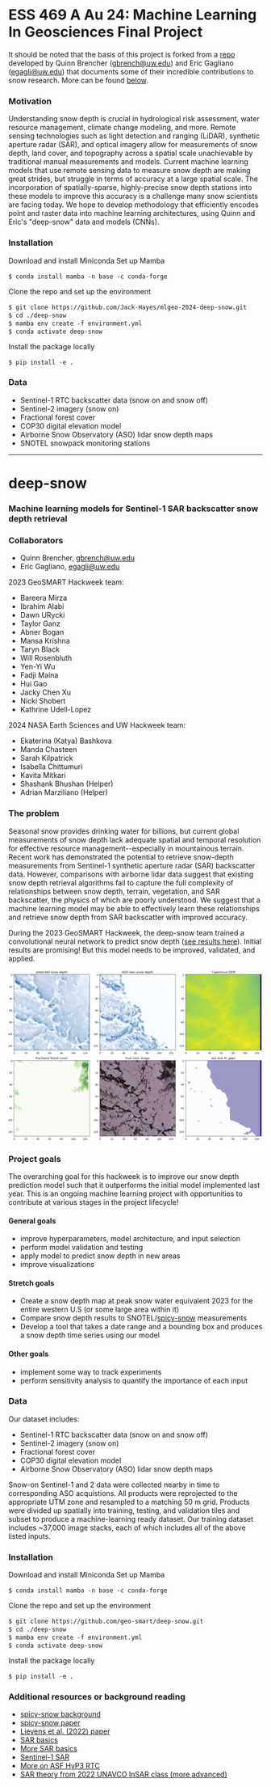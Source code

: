 # ESS 469 A Au 24: Machine Learning In Geosciences Final Project
It should be noted that the basis of this project is forked from a [repo](https://github.com/geo-smart/deep-snow) developed by Quinn Brencher (gbrench@uw.edu) and Eric Gagliano (egagli@uw.edu) that documents some of their incredible contributions to snow research. More can be found [below](#deep-snow).

### Motivation
Understanding snow depth is crucial in hydrological risk assessment, water resource management, climate change modeling, and more. Remote sensing technologies such as light detection and ranging (LiDAR), synthetic aperture radar (SAR), and optical imagery allow for measurements of snow depth, land cover, and topography across a spatial scale unachievable by traditional manual measurements and models. Current machine learning models that use remote sensing data to measure snow depth are making great strides, but struggle in terms of accuracy at a large spatial scale. The incorporation of spatially-sparse, highly-precise snow depth stations into these models to improve this accuracy is a challenge many snow scientists are facing today. We hope to develop methodology that efficiently encodes point and raster data into machine learning architectures, using Quinn and Eric's "deep-snow" data and models (CNNs).

### Installation
Download and install Miniconda Set up Mamba
```
$ conda install mamba -n base -c conda-forge
```
Clone the repo and set up the environment
```
$ git clone https://github.com/Jack-Hayes/mlgeo-2024-deep-snow.git
$ cd ./deep-snow
$ mamba env create -f environment.yml
$ conda activate deep-snow
```
Install the package locally
```
$ pip install -e .
```

### Data
- Sentinel-1 RTC backscatter data (snow on and snow off)
- Sentinel-2 imagery (snow on)
- Fractional forest cover
- COP30 digital elevation model
- Airborne Snow Observatory (ASO) lidar snow depth maps
- SNOTEL snowpack monitoring stations

-----

# deep-snow
### Machine learning models for Sentinel-1 SAR backscatter snow depth retrieval

### Collaborators
* Quinn Brencher, gbrench@uw.edu
* Eric Gagliano, egagli@uw.edu

2023 GeoSMART Hackweek team:
- Bareera Mirza
- Ibrahim Alabi
- Dawn URycki
- Taylor Ganz
- Abner Bogan
- Mansa Krishna
- Taryn Black
- Will Rosenbluth
- Yen-Yi Wu
- Fadji Maina
- Hui Gao
- Jacky Chen Xu
- Nicki Shobert
- Kathrine Udell-Lopez

2024 NASA Earth Sciences and UW Hackweek team:
- Ekaterina (Katya) Bashkova
- Manda Chasteen
- Sarah Kilpatrick
- Isabella Chittumuri
- Kavita Mitkari
- Shashank Bhushan (Helper)
- Adrian Marziliano (Helper)

### The problem
Seasonal snow provides drinking water for billions, but current global measurements of snow depth lack adequate spatial and temporal resolution for effective resource management--especially in mountainous terrain. Recent work has demonstrated the potential to retrieve snow-depth measurements from Sentinel-1 synthetic aperture radar (SAR) backscatter data. However, comparisons with airborne lidar data suggest that existing snow depth retrieval algorithms fail to capture the full complexity of relationships between snow depth, terrain, vegetation, and SAR backscatter, the physics of which are poorly understood. We suggest that a machine learning model may be able to effectively learn these relationships and retrieve snow depth from SAR backscatter with improved accuracy. 

During the 2023 GeoSMART Hackweek, the deep-snow team trained a convolutional neural network to predict snow depth ([see results here](https://docs.google.com/presentation/d/160eq-O48m0FuJgghCHZ4Idysb9zokbMF6Qd1E3HJJww/edit?usp=sharing)). Initial results are promising! But this model needs to be improved, validated, and applied. 

![fig](imgs/pred_map.png)

### Project goals
The overarching goal for this hackweek is to improve our snow depth prediction model such that it outperforms the initial model implemented last year. This is an ongoing machine learning project with opportunities to contribute at various stages in the project lifecycle! 

#### General goals 
- improve hyperparameters, model architecture, and input selection
- perform model validation and testing
- apply model to predict snow depth in new areas
- improve visualizations

#### Stretch goals
- Create a snow depth map at peak snow water equivalent 2023 for the entire western U.S (or some large area within it)
- Compare snow depth results to SNOTEL/[spicy-snow](https://github.com/SnowEx/spicy-snow) measurements
- Develop a tool that takes a date range and a bounding box and produces a snow depth time series using our model

#### Other goals
- implement some way to track experiments
- perform sensitivity analysis to quantify the importance of each input

### Data
Our dataset includes:
- Sentinel-1 RTC backscatter data (snow on and snow off)
- Sentinel-2 imagery (snow on)
- Fractional forest cover
- COP30 digital elevation model
- Airborne Snow Observatory (ASO) lidar snow depth maps

Snow-on Sentinel-1 and 2 data were collected nearby in time to corresponding ASO acquistions. All products were reprojected to the appropriate UTM zone and resampled to a matching 50 m grid. Products were divided up spatially into training, testing, and validation tiles and subset to produce a machine-learning ready dataset. Our training dataset includes ~37,000 image stacks, each of which includes all of the above listed inputs. 

### Installation
Download and install Miniconda Set up Mamba
```
$ conda install mamba -n base -c conda-forge
```
Clone the repo and set up the environment
```
$ git clone https://github.com/geo-smart/deep-snow.git
$ cd ./deep-snow
$ mamba env create -f environment.yml
$ conda activate deep-snow
```
Install the package locally
```
$ pip install -e .
```

### Additional resources or background reading
- [spicy-snow background](https://github.com/SnowEx/spicy-snow/blob/main/contrib/brencher/tutorial/01background.ipynb)
- [spicy-snow paper](https://egusphere.copernicus.org/preprints/2024/egusphere-2024-1018/egusphere-2024-1018.pdf)
- [Lievens et al. (2022) paper](https://tc.copernicus.org/articles/16/159/2022/) 
- [SAR basics](https://asf.alaska.edu/information/sar-information/what-is-sar/)
- [More SAR basics](https://www.earthdata.nasa.gov/learn/backgrounders/what-is-sar)
- [Sentinel-1 SAR](https://sentinels.copernicus.eu/web/sentinel/user-guides/sentinel-1-sar)
- [More on ASF HyP3 RTC](https://hyp3-docs.asf.alaska.edu/guides/rtc_product_guide/)
- [SAR theory from 2022 UNAVCO InSAR class (more advanced)](https://nbviewer.org/github/parosen/Geo-SInC/blob/main/UNAVCO2022/0.8_SAR_Theory_Phenomenology/SAR.ipynb)
